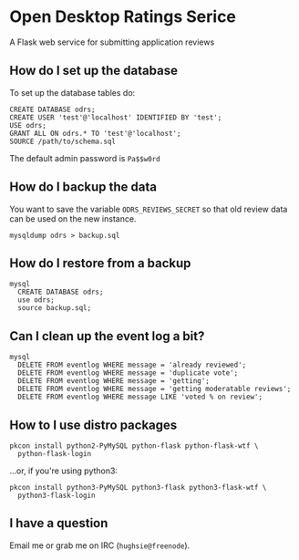 # Open Desktop Ratings Serice

A Flask web service for submitting application reviews

## How do I set up the database ##

To set up the database tables do:

    CREATE DATABASE odrs;
    CREATE USER 'test'@'localhost' IDENTIFIED BY 'test';
    USE odrs;
    GRANT ALL ON odrs.* TO 'test'@'localhost';
    SOURCE /path/to/schema.sql

The default admin password is `Pa$$w0rd`

## How do I backup the data ##

You want to save the variable `ODRS_REVIEWS_SECRET` so that old review data
can be used on the new instance.

    mysqldump odrs > backup.sql

## How do I restore from a backup ##

    mysql
      CREATE DATABASE odrs;
      use odrs;
      source backup.sql;

## Can I clean up the event log a bit? ##

    mysql
      DELETE FROM eventlog WHERE message = 'already reviewed';
      DELETE FROM eventlog WHERE message = 'duplicate vote';
      DELETE FROM eventlog WHERE message = 'getting';
      DELETE FROM eventlog WHERE message = 'getting moderatable reviews';
      DELETE FROM eventlog WHERE message LIKE 'voted % on review';

## How to I use distro packages ##

    pkcon install python2-PyMySQL python-flask python-flask-wtf \
      python-flask-login

...or, if you're using python3:

    pkcon install python3-PyMySQL python3-flask python3-flask-wtf \
      python3-flask-login

## I have a question

Email me or grab me on IRC (`hughsie@freenode`).
